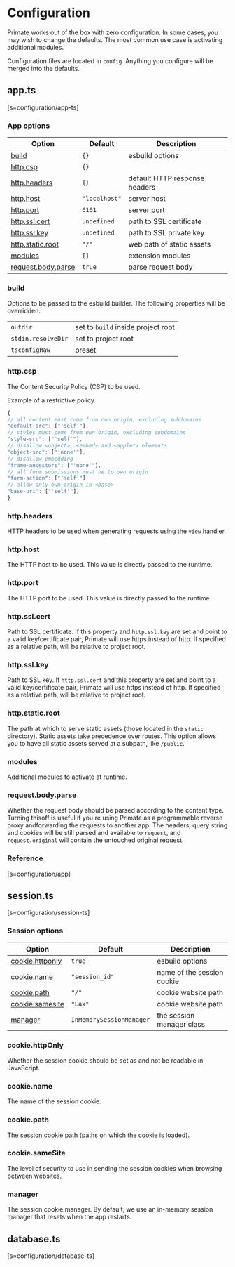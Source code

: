 # Configuration

Primate works out of the box with zero configuration. In some cases, you may
wish to change the defaults. The most common use case is activating additional
modules.

Configuration files are located in `config`. Anything you configure will be
merged into the defaults.

## app.ts
[s=configuration/app-ts]

### App options

|Option|Default|Description|
|-|-|-|
|[build](#build)|`{}`|esbuild options|
|[http.csp](#http-csp)|`{}`|
|[http.headers](#http-headers)|`{}`|default HTTP response headers|
|[http.host](#http-host)|`"localhost"`|server host|
|[http.port](#http-port)|`6161`|server port|
|[http.ssl.cert](#http-ssl-cert)|`undefined`|path to SSL certificate|
|[http.ssl.key](#http-ssl-key)|`undefined`|path to SSL private key|
|[http.static.root](#http-static-root)|`"/"`|web path of static assets|
|[modules](#modules)|`[]`|extension modules|
|[request.body.parse](#request-body-parse)|`true`|parse request body|

### build

Options to be passed to the esbuild builder. The following properties will be
overridden.

| | |
|-|-|
|`outdir`|set to `build` inside project root|
|`stdin.resolveDir`|set to project root|
|`tsconfigRaw`|preset|

### http.csp
The Content Security Policy (CSP) to be used.

Example of a restrictive policy.

```js
{
// all content must come from own origin, excluding subdomains
"default-src": ["'self'"],
// styles must come from own origin, excluding subdomains
"style-src": ["'self'"],
// disallow <object>, <embed> and <applet> elements
"object-src": ["'none'"],
// disallow embedding
"frame-ancestors": ["'none'"],
// all form submissions must be to own origin
"form-action": ["'self'"],
// allow only own origin in <base>
"base-uri": ["'self'"],
}

```
### http.headers
HTTP headers to be used when generating requests using the `view` handler.

### http.host
The HTTP host to be used. This value is directly passed to the runtime.

### http.port
The HTTP port to be used. This value is directly passed to the runtime.

### http.ssl.cert
Path to SSL certificate. If this property and `http.ssl.key` are set and
point to a valid key/certificate pair, Primate will use https instead of http.
If specified as a relative path, will be relative to project root.

### http.ssl.key
Path to SSL key. If `http.ssl.cert` and this property are set and point to a
valid key/certificate pair, Primate will use https instead of http. If
specified as a relative path, will be relative to project root.

### http.static.root
The path at which to serve static assets (those located in the `static`
directory). Static assets take precedence over routes. This option allows you
to have all static assets served at a subpath, like `/public`.

### modules
Additional modules to activate at runtime.

### request.body.parse
Whether the request body should be parsed according to the content type.
Turning thisoff is useful if you're using Primate as a programmable reverse
proxy andforwarding the requests to another app. The headers, query string and
cookies will be still parsed and available to `request`, and `request.original`
will contain the untouched original request.

### Reference
[s=configuration/app]


## session.ts

[s=configuration/session-ts]

### Session options

|Option|Default|Description|
|-|-|-|
|[cookie.httponly](#cookie-http-only)|`true`|esbuild options|
|[cookie.name](#cookie-name)|`"session_id"`|name of the session cookie|
|[cookie.path](#cookie-path)|`"/"`|cookie website path|
|[cookie.samesite](#cookie-same-site)|`"Lax"`|cookie website path|
|[manager](#manager)|`InMemorySessionManager`|the session manager class|

### cookie.httpOnly
Whether the session cookie should be set as and not be readable in JavaScript.

### cookie.name
The name of the session cookie.

### cookie.path
The session cookie path (paths on which the cookie is loaded).

### cookie.sameSite
The level of security to use in sending the session cookies when browsing
between websites.

### manager
The session cookie manager. By default, we use an in-memory session manager
that resets when the app restarts.

## database.ts

[s=configuration/database-ts]

